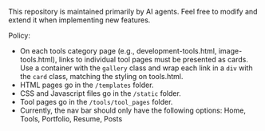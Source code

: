 This repository is maintained primarily by AI agents. Feel free to modify and extend it when implementing new features.

Policy:
- On each tools category page (e.g., development-tools.html, image-tools.html), links to individual tool pages must be presented as cards. Use a container with the `gallery` class and wrap each link in a `div` with the `card` class, matching the styling on tools.html.
- HTML pages go in the `/templates` folder.
- CSS and Javascript files go in the `/static` folder.
- Tool pages go in the `/tools/tool_pages` folder.
- Currently, the nav bar should only have the following options: Home, Tools, Portfolio, Resume, Posts